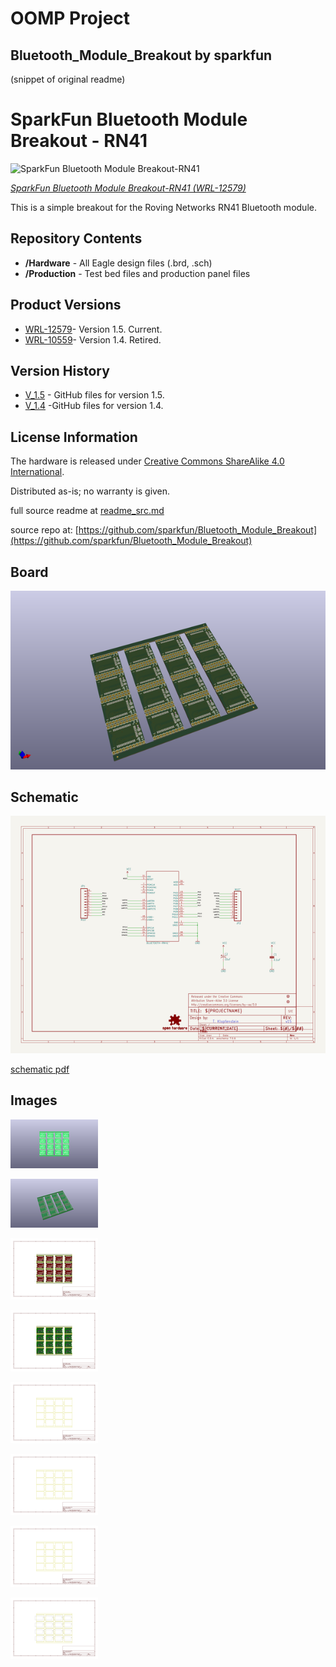 # OOMP Project  
## Bluetooth_Module_Breakout  by sparkfun  
  
(snippet of original readme)  
  
SparkFun Bluetooth Module Breakout - RN41  
==========================================  
  
![SparkFun Bluetooth Module Breakout-RN41](https://cdn.sparkfun.com//assets/parts/9/2/3/1/10559-01.jpg)    
  
[*SparkFun Bluetooth Module Breakout-RN41 (WRL-12579)*](https://www.sparkfun.com/products/12579)  
  
This is a simple breakout for the Roving Networks RN41 Bluetooth module.   
  
Repository Contents  
-------------------  
* **/Hardware** - All Eagle design files (.brd, .sch)  
* **/Production** - Test bed files and production panel files  
  
  
Product Versions  
----------------  
* [WRL-12579](https://www.sparkfun.com/products/12579)- Version 1.5. Current.   
* [WRL-10559](https://www.sparkfun.com/products/retired/10559)- Version 1.4. Retired.  
  
Version History  
---------------  
* [V_1.5](https://github.com/sparkfun/Bluetooth_Module_Breakout/tree/V_1.5) - GitHub files for version 1.5.   
* [V_1.4](https://github.com/sparkfun/Bluetooth_Module_Breakout/tree/V_1.4) -GitHub files for version 1.4.  
  
License Information  
-------------------  
The hardware is released under [Creative Commons ShareAlike 4.0 International](https://creativecommons.org/licenses/by-sa/4.0/).  
  
Distributed as-is; no warranty is given.  
  
  full source readme at [readme_src.md](readme_src.md)  
  
source repo at: [https://github.com/sparkfun/Bluetooth_Module_Breakout](https://github.com/sparkfun/Bluetooth_Module_Breakout)  
## Board  
  
[![working_3d.png](working_3d_600.png)](working_3d.png)  
## Schematic  
  
[![working_schematic.png](working_schematic_600.png)](working_schematic.png)  
  
[schematic pdf](working_schematic.pdf)  
## Images  
  
[![working_3D_bottom.png](working_3D_bottom_140.png)](working_3D_bottom.png)  
  
[![working_3D_top.png](working_3D_top_140.png)](working_3D_top.png)  
  
[![working_assembly_page_01.png](working_assembly_page_01_140.png)](working_assembly_page_01.png)  
  
[![working_assembly_page_02.png](working_assembly_page_02_140.png)](working_assembly_page_02.png)  
  
[![working_assembly_page_03.png](working_assembly_page_03_140.png)](working_assembly_page_03.png)  
  
[![working_assembly_page_04.png](working_assembly_page_04_140.png)](working_assembly_page_04.png)  
  
[![working_assembly_page_05.png](working_assembly_page_05_140.png)](working_assembly_page_05.png)  
  
[![working_assembly_page_06.png](working_assembly_page_06_140.png)](working_assembly_page_06.png)  
